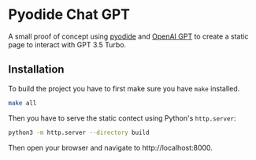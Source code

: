 # Pyodide Chat GPT

A small proof of concept using
[pyodide](https://pyodide.org/en/latest/index.html) and
[OpenAI GPT](https://platform.openai.com/docs/guides/gpt) to create a static page
to interact with GPT 3.5 Turbo.

## Installation

To build the project you have to first make sure you have `make` installed.

```sh
make all
```

Then you have to serve the static contect using Python's `http.server`:

```sh
python3 -m http.server --directory build
```

Then open your browser and navigate to http://localhost:8000.

